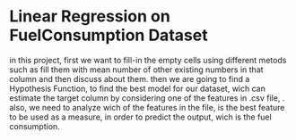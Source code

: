 # Linear Regression on FuelConsumption Dataset
 
in this project, first we want to fill-in the empty cells using different metods such as fill them with mean number of other existing numbers in that column and then discuss about them. then we are going to find a Hypothesis Function, to find the best model for our dataset, wich can estimate the target column by considering one of the features in .csv file, . also, we need to analyze wich of the features in the file, is the best feature to be used as a measure, in order to predict the output, wich is the fuel consumption.
